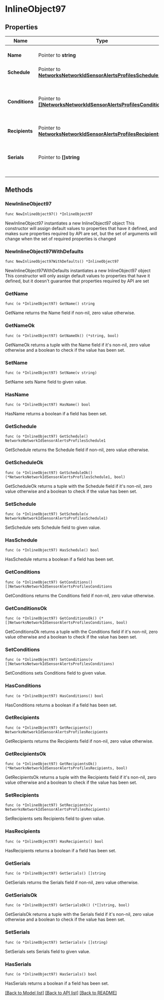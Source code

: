 # InlineObject97

## Properties

Name | Type | Description | Notes
------------ | ------------- | ------------- | -------------
**Name** | Pointer to **string** | Name of the sensor alert profile. | [optional] 
**Schedule** | Pointer to [**NetworksNetworkIdSensorAlertsProfilesSchedule1**](NetworksNetworkIdSensorAlertsProfilesSchedule1.md) |  | [optional] 
**Conditions** | Pointer to [**[]NetworksNetworkIdSensorAlertsProfilesConditions**](NetworksNetworkIdSensorAlertsProfilesConditions.md) | List of conditions that will cause the profile to send an alert. | [optional] 
**Recipients** | Pointer to [**NetworksNetworkIdSensorAlertsProfilesRecipients**](NetworksNetworkIdSensorAlertsProfilesRecipients.md) |  | [optional] 
**Serials** | Pointer to **[]string** | List of device serials assigned to this sensor alert profile. | [optional] 

## Methods

### NewInlineObject97

`func NewInlineObject97() *InlineObject97`

NewInlineObject97 instantiates a new InlineObject97 object
This constructor will assign default values to properties that have it defined,
and makes sure properties required by API are set, but the set of arguments
will change when the set of required properties is changed

### NewInlineObject97WithDefaults

`func NewInlineObject97WithDefaults() *InlineObject97`

NewInlineObject97WithDefaults instantiates a new InlineObject97 object
This constructor will only assign default values to properties that have it defined,
but it doesn't guarantee that properties required by API are set

### GetName

`func (o *InlineObject97) GetName() string`

GetName returns the Name field if non-nil, zero value otherwise.

### GetNameOk

`func (o *InlineObject97) GetNameOk() (*string, bool)`

GetNameOk returns a tuple with the Name field if it's non-nil, zero value otherwise
and a boolean to check if the value has been set.

### SetName

`func (o *InlineObject97) SetName(v string)`

SetName sets Name field to given value.

### HasName

`func (o *InlineObject97) HasName() bool`

HasName returns a boolean if a field has been set.

### GetSchedule

`func (o *InlineObject97) GetSchedule() NetworksNetworkIdSensorAlertsProfilesSchedule1`

GetSchedule returns the Schedule field if non-nil, zero value otherwise.

### GetScheduleOk

`func (o *InlineObject97) GetScheduleOk() (*NetworksNetworkIdSensorAlertsProfilesSchedule1, bool)`

GetScheduleOk returns a tuple with the Schedule field if it's non-nil, zero value otherwise
and a boolean to check if the value has been set.

### SetSchedule

`func (o *InlineObject97) SetSchedule(v NetworksNetworkIdSensorAlertsProfilesSchedule1)`

SetSchedule sets Schedule field to given value.

### HasSchedule

`func (o *InlineObject97) HasSchedule() bool`

HasSchedule returns a boolean if a field has been set.

### GetConditions

`func (o *InlineObject97) GetConditions() []NetworksNetworkIdSensorAlertsProfilesConditions`

GetConditions returns the Conditions field if non-nil, zero value otherwise.

### GetConditionsOk

`func (o *InlineObject97) GetConditionsOk() (*[]NetworksNetworkIdSensorAlertsProfilesConditions, bool)`

GetConditionsOk returns a tuple with the Conditions field if it's non-nil, zero value otherwise
and a boolean to check if the value has been set.

### SetConditions

`func (o *InlineObject97) SetConditions(v []NetworksNetworkIdSensorAlertsProfilesConditions)`

SetConditions sets Conditions field to given value.

### HasConditions

`func (o *InlineObject97) HasConditions() bool`

HasConditions returns a boolean if a field has been set.

### GetRecipients

`func (o *InlineObject97) GetRecipients() NetworksNetworkIdSensorAlertsProfilesRecipients`

GetRecipients returns the Recipients field if non-nil, zero value otherwise.

### GetRecipientsOk

`func (o *InlineObject97) GetRecipientsOk() (*NetworksNetworkIdSensorAlertsProfilesRecipients, bool)`

GetRecipientsOk returns a tuple with the Recipients field if it's non-nil, zero value otherwise
and a boolean to check if the value has been set.

### SetRecipients

`func (o *InlineObject97) SetRecipients(v NetworksNetworkIdSensorAlertsProfilesRecipients)`

SetRecipients sets Recipients field to given value.

### HasRecipients

`func (o *InlineObject97) HasRecipients() bool`

HasRecipients returns a boolean if a field has been set.

### GetSerials

`func (o *InlineObject97) GetSerials() []string`

GetSerials returns the Serials field if non-nil, zero value otherwise.

### GetSerialsOk

`func (o *InlineObject97) GetSerialsOk() (*[]string, bool)`

GetSerialsOk returns a tuple with the Serials field if it's non-nil, zero value otherwise
and a boolean to check if the value has been set.

### SetSerials

`func (o *InlineObject97) SetSerials(v []string)`

SetSerials sets Serials field to given value.

### HasSerials

`func (o *InlineObject97) HasSerials() bool`

HasSerials returns a boolean if a field has been set.


[[Back to Model list]](../README.md#documentation-for-models) [[Back to API list]](../README.md#documentation-for-api-endpoints) [[Back to README]](../README.md)


